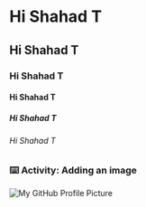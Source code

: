 # Hi Shahad T
## Hi Shahad T
### Hi Shahad T
#### Hi Shahad T
##### Hi Shahad T
###### Hi Shahad T

### :keyboard: Activity: Adding an image

![My GitHub Profile Picture](https://octodex.github.com/images/yaktocat.png)


